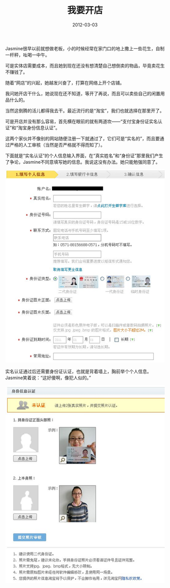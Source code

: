 ﻿---
title: "我要开店"
date: 2012-03-03
categories: 
  - "software_programming"
tags: 
  - "实名制"
  - "淘宝"
---

Jasmine很早以前就想做老板，小的时候经常在家门口的地上撒上一些花生，自制一杆秤，吆喝一中午。

可是实体店需要成本，而且她到现在还没有想清楚自己想倒卖的物品，毕竟卖花生不赚钱了。

随着“网店”的兴起，她越发兴奋了，打算在网络上开个店铺。

我问她开店干什么，她说现在还不知道，等开了再说，而且可以卖些自己的闲置用品什么的。

当然这倒腾的活儿都得我去干。最近流行的是“淘宝”，我们也就选择在那里开了。

可是开店并没有那么容易，首先横在眼前的就有两道坎——“支付宝身份证实名认证”和“淘宝身份信息认证”。

这两个家伙并不像别的网站随便注册一下就通过了，它们可是“实名的”，而且要通过严格的人工审核（当然是否严格就不得而知了）。

下面就是“实名认证”的个人信息输入界面，在“真实姓名”和“身份证”那里我们产生了争论，Jasmine不同意填写她的信息。我说这没有办法。她只能勉强同意了。

![zhifubao](/images/6948528737_e23113ec55_z.jpg)

实名认证通过后还需要身份证认证，也就是背着墙上，胸前举个个人信息。Jasmine笑着说：“这好傻啊，像犯人似的。”

![verify](/images/6948509999_59b95b539c_z.jpg)
